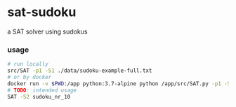 # sat-sudoku
a SAT solver using sudokus

### usage
```bash
# run locally
src/SAT -p1 -S1 ./data/sudoku-example-full.txt
# or by docker
docker run -v $PWD:/app python:3.7-alpine python /app/src/SAT.py -p1 -S1 /app/data/sudoku-example-full.txt
# TODO: intended usage
SAT -S2 sudoku_nr_10
```
